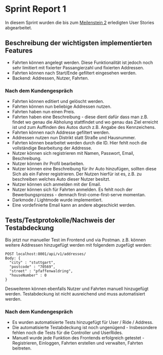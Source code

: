 # Sprint Report 1

In diesem Sprint wurden die bis zum [Meilenstein 2](https://sopra.informatik.uni-stuttgart.de/sopra/sopra-ws23/project12-emundo/-/tags/v0.2) erledigten User Stories abgearbeitet.

## Beschreibung der wichtigsten implementierten Features

- Fahrten können angelegt werden. Diese Funktionalität ist jedoch noch sehr limitiert mit fixierter Passangierzahl und fixierten Addressen.
- Fahrten können nach Start/Ende gefiltert eingesehen werden.
- Backend: Addressen, Nutzer, Fahrten.

### Nach dem Kundengespräch

- Fahrten können editiert und gelöscht werden.
- Fahrten können nun beliebige Addressen nutzen.
- Fahrten haben nun einen Preis.
- Fahrten haben eine Beschreibung - diese dient dafür dass man z.B. findet wo genau die Abholung stattfindet und wo genau das Ziel erreicht ist und zum Auffinden des Autos durch z.B. Angabe des Kennzeichens.
- Fahrten können nach Addresse gefiltert werden.
- Addressen nutzen nun Distrikt statt Straße und Hausnummer.
- Fahrten können bearbeitet werden durch die ID. Hier fehlt noch die vollständige Bearbeitung der Addresse.
- Nutzer können sich registrieren mit Namen, Passwort, Email, Beschreibung.
- Nutzer können ihr Profil bearbeiten.
- Nutzer können eine Beschreibung für ihr Auto hinzufügen, sollten diese Sich als ein Fahrer registrieren.
Der Nutzen hierfür ist es, z.B. zu beschreiben welches Auto dieser Nutzer besitzt.
- Nutzer können sich anmelden mit der Email.
- Nutzer können sich für Fahrten anmelden. Es fehlt noch der Bewerbungsprozess - demnach first-come-first-serve momentan.
- Darkmode / Lightmode wurde implementiert.
- Eine vordefinierte Email kann an andere abgeschickt werden.

## Tests/Testprotokolle/Nachweis der Testabdeckung

Bis jetzt nur manueller Test im Frontend und via Postman.
z.B. können weitere Addressen hinzugefügt werden mit folgendem zugefügt werden:
```
POST localhost:8001/api/v1/addresses/
Body: {
  "city" : "stuttgart",
  "postcode" : "70569",
  "street" : "pfaffenwaldring",
  "houseNumber" : 0
}
```
Desweiteren können ebenfalls Nutzer und Fahrten manuell hinzugefügt werden.
Testabdeckung ist nicht ausreichend und muss automatisiert werden.

### Nach dem Kundengespräch
- Es wurden automatisierte Tests hinzugefügt für User / Ride / Address.
- Die automatisierte Testabdeckung ist noch ungenügend - Insbesondere fehlen noch die Tests für die Controller und UserRides.
- Manuell wurde jede Funktion des Frontends erfolgreich getestet - Registrieren, Einloggen, Fahrten erstellen und verwalten, Fahrten beitreten.
